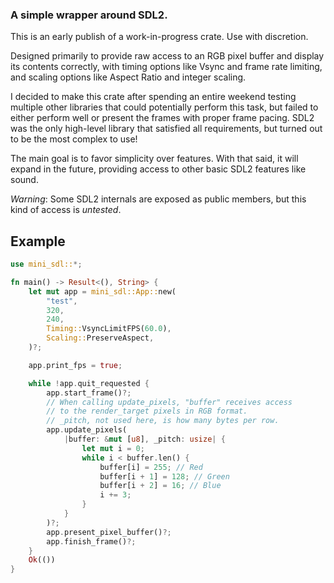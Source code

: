 ### A simple wrapper around SDL2.

This is an early publish of a work-in-progress crate. Use with discretion.

Designed primarily to provide raw access to an RGB pixel buffer and display its contents correctly, with timing options like Vsync and frame rate limiting, and scaling options like Aspect Ratio and integer scaling.

I decided to make this crate after spending an entire weekend testing multiple other libraries that could potentially perform this task, but failed to either perform well or present the frames with proper frame pacing. SDL2 was the only high-level library that satisfied all requirements, but turned out to be the most complex to use!

The main goal is to favor simplicity over features. With that said, it will expand in the future, providing access to other basic SDL2 features like sound.

*Warning*: Some SDL2 internals are exposed as public members, but this kind of access is *untested*.

## Example

```rust
use mini_sdl::*;

fn main() -> Result<(), String> {
    let mut app = mini_sdl::App::new(
        "test",
        320,
        240,
        Timing::VsyncLimitFPS(60.0),
        Scaling::PreserveAspect,
    )?;

    app.print_fps = true;

    while !app.quit_requested {
        app.start_frame()?;
        // When calling update_pixels, "buffer" receives access
        // to the render_target pixels in RGB format.
        // _pitch, not used here, is how many bytes per row.
        app.update_pixels(
            |buffer: &mut [u8], _pitch: usize| {
                let mut i = 0;
                while i < buffer.len() {
                    buffer[i] = 255; // Red
                    buffer[i + 1] = 128; // Green
                    buffer[i + 2] = 16; // Blue
                    i += 3;
                }
            }
        )?;
        app.present_pixel_buffer()?;
        app.finish_frame()?;
    }
    Ok(())
}
```
